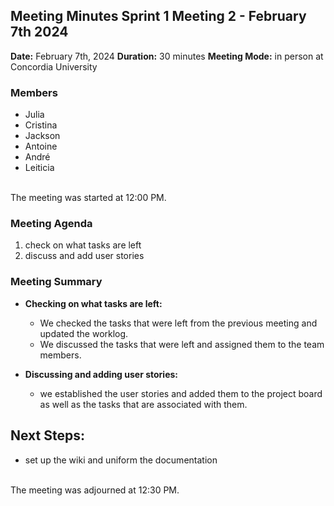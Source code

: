 ## Meeting Minutes Sprint 1 Meeting 2 - February 7th 2024

**Date:** February 7th, 2024
**Duration:** 30 minutes
**Meeting Mode:** in person at Concordia University

### Members
- Julia
- Cristina
- Jackson
- Antoine
- André
- Leiticia

<br>The meeting was started at 12:00 PM.

### Meeting Agenda

1. check on what tasks are left
2. discuss and add user stories

### Meeting Summary
- **Checking on what tasks are left:** 
  - We checked the tasks that were left from the previous meeting and updated the worklog.
  - We discussed the tasks that were left and assigned them to the team members.

- **Discussing and adding user stories:**
  - we established the user stories and added them to the project board as well as the tasks that are associated with them.


## Next Steps:
- set up the wiki and uniform the documentation

<br>The meeting was adjourned at 12:30 PM.


